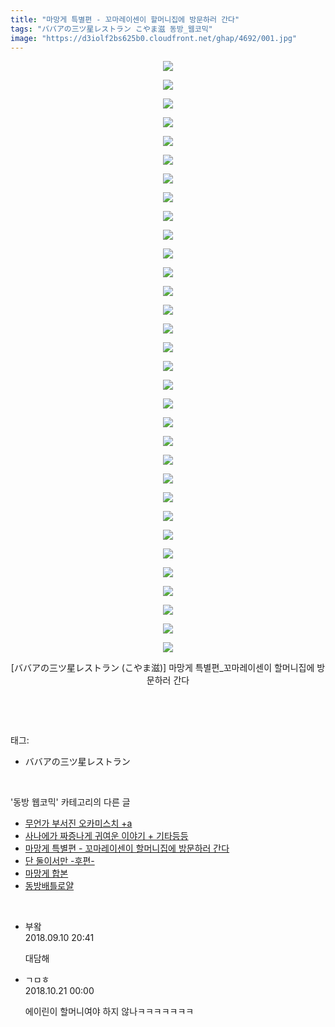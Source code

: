 ```yaml
---
title: "마망게 특별편 - 꼬마레이센이 할머니집에 방문하러 간다"
tags: "ババアの三ツ星レストラン こやま滋 동방_웹코믹"
image: "https://d3iolf2bs625b0.cloudfront.net/ghap/4692/001.jpg"
---
```

<div class="article">
<p style="text-align: center; clear: none; float: none;"><img src="{{ site.imgserver3 }}/ghap/4692/001.jpg"/></p>
<p style="text-align: center; clear: none; float: none;"><img src="{{ site.imgserver3 }}/ghap/4692/002.jpg"/></p>
<p style="text-align: center; clear: none; float: none;"><img src="{{ site.imgserver3 }}/ghap/4692/003.jpg"/></p>
<p style="text-align: center; clear: none; float: none;"><img src="{{ site.imgserver3 }}/ghap/4692/004.jpg"/></p>
<p style="text-align: center; clear: none; float: none;"><img src="{{ site.imgserver3 }}/ghap/4692/005.jpg"/></p>
<p style="text-align: center; clear: none; float: none;"><img src="{{ site.imgserver3 }}/ghap/4692/006.jpg"/></p>
<p style="text-align: center; clear: none; float: none;"><img src="{{ site.imgserver3 }}/ghap/4692/007.jpg"/></p>
<p style="text-align: center; clear: none; float: none;"><img src="{{ site.imgserver3 }}/ghap/4692/008.jpg"/></p>
<p style="text-align: center; clear: none; float: none;"><img src="{{ site.imgserver3 }}/ghap/4692/009.jpg"/></p>
<p style="text-align: center; clear: none; float: none;"><img src="{{ site.imgserver3 }}/ghap/4692/010.jpg"/></p>
<p style="text-align: center; clear: none; float: none;"><img src="{{ site.imgserver3 }}/ghap/4692/011.jpg"/></p>
<p style="text-align: center; clear: none; float: none;"><img src="{{ site.imgserver3 }}/ghap/4692/012.jpg"/></p>
<p style="text-align: center; clear: none; float: none;"><img src="{{ site.imgserver3 }}/ghap/4692/013.jpg"/></p>
<p style="text-align: center; clear: none; float: none;"><img src="{{ site.imgserver3 }}/ghap/4692/014.jpg"/></p>
<p style="text-align: center; clear: none; float: none;"><img src="{{ site.imgserver3 }}/ghap/4692/015.jpg"/></p>
<p style="text-align: center; clear: none; float: none;"><img src="{{ site.imgserver3 }}/ghap/4692/016.jpg"/></p>
<p style="text-align: center; clear: none; float: none;"><img src="{{ site.imgserver3 }}/ghap/4692/017.jpg"/></p>
<p style="text-align: center; clear: none; float: none;"><img src="{{ site.imgserver3 }}/ghap/4692/018.jpg"/></p>
<p style="text-align: center; clear: none; float: none;"><img src="{{ site.imgserver3 }}/ghap/4692/019.jpg"/></p>
<p style="text-align: center; clear: none; float: none;"><img src="{{ site.imgserver3 }}/ghap/4692/020.jpg"/></p>
<p style="text-align: center; clear: none; float: none;"><img src="{{ site.imgserver3 }}/ghap/4692/021.jpg"/></p>
<p style="text-align: center; clear: none; float: none;"><img src="{{ site.imgserver3 }}/ghap/4692/022.jpg"/></p>
<p style="text-align: center; clear: none; float: none;"><img src="{{ site.imgserver3 }}/ghap/4692/023.jpg"/></p>
<p style="text-align: center; clear: none; float: none;"><img src="{{ site.imgserver3 }}/ghap/4692/024.jpg"/></p>
<p style="text-align: center; clear: none; float: none;"><img src="{{ site.imgserver3 }}/ghap/4692/025.jpg"/></p>
<p style="text-align: center; clear: none; float: none;"><img src="{{ site.imgserver3 }}/ghap/4692/026.jpg"/></p>
<p style="text-align: center; clear: none; float: none;"><img src="{{ site.imgserver3 }}/ghap/4692/027.jpg"/></p>
<p style="text-align: center; clear: none; float: none;"><img src="{{ site.imgserver3 }}/ghap/4692/028.jpg"/></p>
<p style="text-align: center; clear: none; float: none;"><img src="{{ site.imgserver3 }}/ghap/4692/029.jpg"/></p>
<p style="text-align: center; clear: none; float: none;"><img src="{{ site.imgserver3 }}/ghap/4692/030.jpg"/></p>
<p style="text-align: center; clear: none; float: none;"><img src="{{ site.imgserver3 }}/ghap/4692/031.jpg"/></p>
<p style="text-align: center; clear: none; float: none;"><img src="{{ site.imgserver3 }}/ghap/4692/032.jpg"/></p>
<p style="text-align: center; clear: none; float: none;">[ババアの三ツ星レストラン (こやま滋)] 마망게 특별편_꼬마레이센이 할머니집에 방문하러 간다</p>
<p><br/></p>
</div><br/>
<div class="tagTrail">
<p>태그: </p>
<ul>
<li>ババアの三ツ星レストラン</li>
</ul>
</div><br/>
<div class="another">
<p>'동방 웹코믹' 카테고리의 다른 글</p>
<ul>
<li><a href="/ghap_4695">무언가 부서진 오카미스치 +a</a></li>
<li><a href="/ghap_4693">사나에가 짜증나게 귀여운 이야기 + 기타등등</a></li>
<li><a href="/ghap_4692">마망게 특별편 - 꼬마레이센이 할머니집에 방문하러 간다</a></li>
<li><a href="/ghap_4690">단 둘이서만 -후편-</a></li>
<li><a href="/ghap_4689">마망게 합본</a></li>
<li><a href="/ghap_4682">동방배틀로얄</a></li>
</ul>
</div><br/>
<div class="cb_module cb_fluid">
<div class="cb_wrt cb_profile">
<div class="comment">
<ul>
<li class="cb_thumb_off" id="comment15329701">
<div class="cb_comment_area">
<div class="cb_info_area">
<div class="cb_section">
<span class="cb_nick_name">부왘</span>
</div>
<div class="cb_section">
<span class="cb_date">2018.09.10 20:41 </span>
</div>
</div>
<div class="cb_dsc_comment">
<p class="cb_dsc">
											대담해
										</p>
</div>
</div></li>
<li class="cb_thumb_off" id="comment15358999">
<div class="cb_comment_area">
<div class="cb_info_area">
<div class="cb_section">
<span class="cb_nick_name">ㄱㅁㅎ</span>
</div>
<div class="cb_section">
<span class="cb_date">2018.10.21 00:00 </span>
</div>
</div>
<div class="cb_dsc_comment">
<p class="cb_dsc">
											에이린이 할머니여야 하지 않나ㅋㅋㅋㅋㅋㅋㅋ
										</p>
</div>
</div></li>
</ul>
</div>
</div><!-- commentList close -->
</div><br/>
